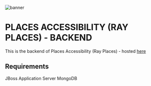 ![banner](http://res.cloudinary.com/mockup-giveasia/image/upload/v1480431641/banner_glwbpp.png)
# PLACES ACCESSIBILITY (RAY PLACES) - BACKEND

This is the backend of Places Accessibility (Ray Places) - hosted [here](https://github.com/ngohgia/places-web)

## Requirements
JBoss Application Server
MongoDB
